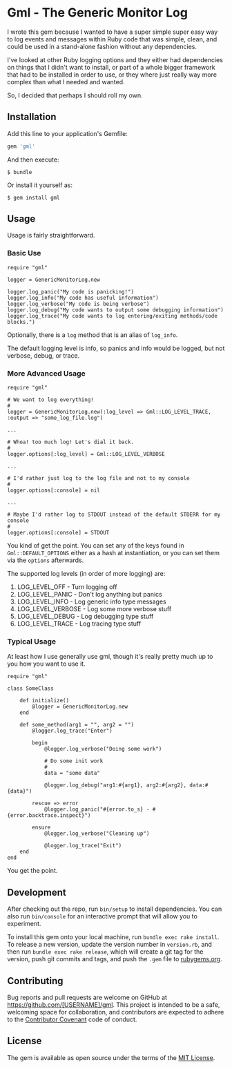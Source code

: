 # Gml - The Generic Monitor Log

I wrote this gem because I wanted to have a super simple super easy way to log events and messages within Ruby code
that was simple, clean, and could be used in a stand-alone fashion without any dependencies.

I've looked at other Ruby logging options and they either had dependencies on things that I didn't want to install,
or part of a whole bigger framework that had to be installed in order to use, or they where just really way more
complex than what I needed and wanted.

So, I decided that perhaps I should roll my own.

## Installation

Add this line to your application's Gemfile:

```ruby
gem 'gml'
```

And then execute:

    $ bundle

Or install it yourself as:

    $ gem install gml

## Usage

Usage is fairly straightforward.

### Basic Use

    require "gml"

    logger = GenericMonitorLog.new

    logger.log_panic("My code is panicking!")
    logger.log_info("My code has useful information")
    logger.log_verbose("My code is being verbose")
    logger.log_debug("My code wants to output some debugging information")
    logger.log_trace("My code wants to log entering/exiting methods/code blocks.")

Optionally, there is a `log` method that is an alias of `log_info`.

The default logging level is info, so panics and info would be logged, but not verbose, debug, or trace.

### More Advanced Usage

    require "gml"

    # We want to log everything!
    #
    logger = GenericMonitorLog.new(:log_level => Gml::LOG_LEVEL_TRACE, :output => "some_log_file.log")

    ...

    # Whoa! too much log! Let's dial it back.
    #
    logger.options[:log_level] = Gml::LOG_LEVEL_VERBOSE

    ...

    # I'd rather just log to the log file and not to my console
    #
    logger.options[:console] = nil

    ...

    # Maybe I'd rather log to STDOUT instead of the default STDERR for my console
    #
    logger.options[:console] = STDOUT

You kind of get the point.  You can set any of the keys found in `Gml::DEFAULT_OPTIONS` either as a hash at instantiation,
or you can set them via the `options` afterwards.

The supported log levels (in order of more logging) are:

1) LOG_LEVEL_OFF - Turn logging off
2) LOG_LEVEL_PANIC - Don't log anything but panics
3) LOG_LEVEL_INFO - Log generic info type messages
4) LOG_LEVEL_VERBOSE - Log some more verbose stuff
5) LOG_LEVEL_DEBUG - Log debugging type stuff
6) LOG_LEVEL_TRACE - Log tracing type stuff


### Typical Usage

At least how I use generally use gml, though it's really pretty much up to you how you want to use it.

    require "gml"

    class SomeClass

        def initialize()
            @logger = GenericMonitorLog.new
        end

        def some_method(arg1 = "", arg2 = "")
            @logger.log_trace("Enter")

            begin
                @logger.log_verbose("Doing some work")

                # Do some init work
                #
                data = "some data"

                @logger.log_debug("arg1:#{arg1}, arg2:#{arg2}, data:#{data}")

            rescue => error
                @logger.log_panic("#{error.to_s} - #{error.backtrace.inspect}")

            ensure
                @logger.log_verbose("Cleaning up")

                @logger.log_trace("Exit")
        end
    end

You get the point.

## Development

After checking out the repo, run `bin/setup` to install dependencies. You can also run `bin/console` for an interactive
prompt that will allow you to experiment.

To install this gem onto your local machine, run `bundle exec rake install`. To release a new version, update the
version number in `version.rb`, and then run `bundle exec rake release`, which will create a git tag for the version,
push git commits and tags, and push the `.gem` file to [rubygems.org](https://rubygems.org).

## Contributing

Bug reports and pull requests are welcome on GitHub at https://github.com/[USERNAME]/gml. This project is intended to
be a safe, welcoming space for collaboration, and contributors are expected to adhere to the
[Contributor Covenant](http://contributor-covenant.org) code of conduct.


## License

The gem is available as open source under the terms of the [MIT License](http://opensource.org/licenses/MIT).

